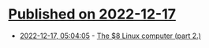 # [Published on 2022-12-17](index.md)

* [2022-12-17, 05:04:05](https://lobste.rs/s/oglx9l/8_linux_computer_part_2) - [The $8 Linux computer (part 2.)](https://thelittleengineerthatcould.blogspot.com/2022/12/the-8-linux-computer-part-2.html?m=1)
